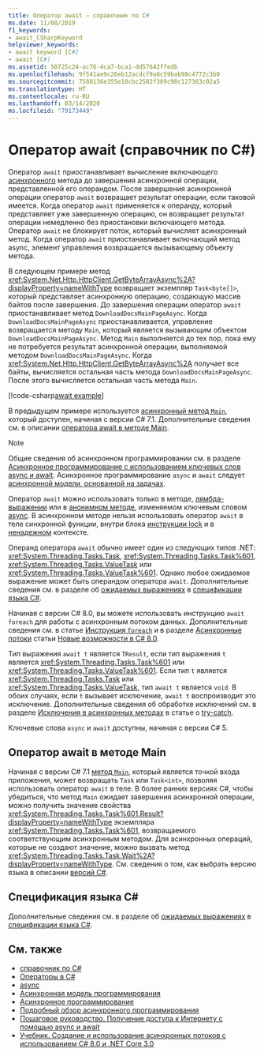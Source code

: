 ```yaml
---
title: Оператор await — справочник по C#
ms.date: 11/08/2019
f1_keywords:
- await_CSharpKeyword
helpviewer_keywords:
- await keyword [C#]
- await [C#]
ms.assetid: 50725c24-ac76-4ca7-bca1-dd57642ffedb
ms.openlocfilehash: 9f541ae9c26eb12acdcf9a8c59bab98c4772c3b0
ms.sourcegitcommit: 7588136e355e10cbc2582f389c90c127363c02a5
ms.translationtype: HT
ms.contentlocale: ru-RU
ms.lasthandoff: 03/14/2020
ms.locfileid: "79173449"
---
```

# <a name="await-operator-c-reference"></a>Оператор await (справочник по C#)

Оператор `await` приостанавливает вычисление включающего [асинхронного](../keywords/async.md) метода до завершения асинхронной операции, представленной его операндом. После завершения асинхронной операции оператор `await` возвращает результат операции, если таковой имеется. Когда оператор `await` применяется к операнду, который представляет уже завершенную операцию, он возвращает результат операции немедленно без приостановки включающего метода. Оператор `await` не блокирует поток, который вычисляет асинхронный метод. Когда оператор `await` приостанавливает включающий метод async, элемент управления возвращается вызывающему объекту метода.

В следующем примере метод <xref:System.Net.Http.HttpClient.GetByteArrayAsync%2A?displayProperty=nameWithType> возвращает экземпляр `Task<byte[]>`, который представляет асинхронную операцию, создающую массив байтов после завершения. До завершения операции оператор `await` приостанавливает метод `DownloadDocsMainPageAsync`. Когда `DownloadDocsMainPageAsync` приостанавливается, управление возвращается методу `Main`, который является вызывающим объектом `DownloadDocsMainPageAsync`. Метод `Main` выполняется до тех пор, пока ему не потребуется результат асинхронной операции, выполняемой методом `DownloadDocsMainPageAsync`. Когда <xref:System.Net.Http.HttpClient.GetByteArrayAsync%2A> получает все байты, вычисляется остальная часть метода `DownloadDocsMainPageAsync`. После этого вычисляется остальная часть метода `Main`.

[!code-csharp[await example](snippets/AwaitOperator.cs)]

В предыдущем примере используется [асинхронный метод `Main`](../../programming-guide/main-and-command-args/index.md), который доступен, начиная с версии C# 7.1. Дополнительные сведения см. в описании [оператора await в методе Main](#await-operator-in-the-main-method).

> [!NOTE]
> Общие сведения об асинхронном программировании см. в разделе [Асинхронное программирование с использованием ключевых слов async и await](../../programming-guide/concepts/async/index.md). Асинхронное программирование `async` и `await` следует [асинхронной модели, основанной на задачах](../../../standard/asynchronous-programming-patterns/task-based-asynchronous-pattern-tap.md).

Оператор `await` можно использовать только в методе, [лямбда-выражении](../../programming-guide/statements-expressions-operators/lambda-expressions.md) или в [анонимном методе](delegate-operator.md), изменяемом ключевым словом [async](../keywords/async.md). В асинхронном методе нельзя использовать оператор `await` в теле синхронной функции, внутри блока [инструкции lock](../keywords/lock-statement.md) и в [ненадежном](../keywords/unsafe.md) контексте.

Операнд оператора `await` обычно имеет один из следующих типов .NET: <xref:System.Threading.Tasks.Task>, <xref:System.Threading.Tasks.Task%601>, <xref:System.Threading.Tasks.ValueTask> или <xref:System.Threading.Tasks.ValueTask%601>. Однако любое ожидаемое выражение может быть операндом оператора `await`. Дополнительные сведения см. в разделе об [ожидаемых выражениях](~/_csharplang/spec/expressions.md#awaitable-expressions) в [спецификации языка C#](~/_csharplang/spec/introduction.md).

Начиная с версии C# 8.0, вы можете использовать инструкцию `await foreach` для работы с асинхронным потоком данных. Дополнительные сведения см. в статье [Инструкция `foreach`](../keywords/foreach-in.md) и в разделе [Асинхронные потоки](../../whats-new/csharp-8.md#asynchronous-streams) статьи [Новые возможности в C# 8.0](../../whats-new/csharp-8.md).

Тип выражения `await t` является `TResult`, если тип выражения `t` является <xref:System.Threading.Tasks.Task%601> или <xref:System.Threading.Tasks.ValueTask%601>. Если тип `t` является <xref:System.Threading.Tasks.Task> или <xref:System.Threading.Tasks.ValueTask>, тип `await t` является `void`. В обоих случаях, если `t` вызывает исключение, `await t` воспроизводит это исключение. Дополнительные сведения об обработке исключений см. в разделе [Исключения в асинхронных методах](../keywords/try-catch.md#exceptions-in-async-methods) в статье о [try-catch](../keywords/try-catch.md).

Ключевые слова `async` и `await` доступны, начиная с версии C# 5.

## <a name="await-operator-in-the-main-method"></a>Оператор await в методе Main

Начиная с версии C# 7.1 [метод `Main`](../../programming-guide/main-and-command-args/index.md), который является точкой входа приложения, может возвращать `Task` или `Task<int>`, позволяя использовать оператор `await` в теле. В более ранних версиях C#, чтобы убедиться, что метод `Main` ожидает завершения асинхронной операции, можно получить значение свойства <xref:System.Threading.Tasks.Task%601.Result?displayProperty=nameWithType> экземпляра <xref:System.Threading.Tasks.Task%601>, возвращаемого соответствующим асинхронным методом. Для асинхронных операций, которые не создают значение, можно вызвать метод <xref:System.Threading.Tasks.Task.Wait%2A?displayProperty=nameWithType>. См. сведения о том, как выбрать версию языка в описании [версий C#](../configure-language-version.md).

## <a name="c-language-specification"></a>Спецификация языка C#

Дополнительные сведения см. в разделе об [ожидаемых выражениях](~/_csharplang/spec/expressions.md#await-expressions) в [спецификации языка C#](~/_csharplang/spec/introduction.md).

## <a name="see-also"></a>См. также

- [справочник по C#](../index.md)
- [Операторы в C#](index.md)
- [async](../keywords/async.md)
- [Асинхронная модель программирования](../../programming-guide/concepts/async/task-asynchronous-programming-model.md)
- [Асинхронное программирование](../../async.md)
- [Подробный обзор асинхронного программирования](../../../standard/async-in-depth.md)
- [Пошаговое руководство. Получение доступа к Интернету с помощью async и await](../../programming-guide/concepts/async/walkthrough-accessing-the-web-by-using-async-and-await.md)
- [Учебник. Создание и использование асинхронных потоков с использованием C# 8.0 и .NET Core 3.0](../../tutorials/generate-consume-asynchronous-stream.md)
